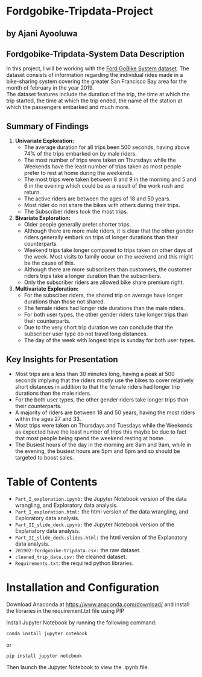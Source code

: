 # Fordgobike-Tripdata-Project
## by Ajani Ayooluwa
## Fordgobike-Tripdata-System Data Description
In this project, I will be working with the [Ford GoBike System dataset](https://www.google.com/url?q=https://video.udacity-data.com/topher/2020/October/5f91cf38_201902-fordgobike-tripdata/201902-fordgobike-tripdata.csv&sa=D&source=editors&ust=1664451931435624&usg=AOvVaw0JRo4WtCpd1Mt2Oy5dF7ee). The dataset consists of information regarding the individual rides made in a bike-sharing system covering the greater San Francisco Bay area for the month of february in the year 2019.<br>
The dataset features include the duration of the trip, the time at which the trip started, the time at which the trip ended, the name of the station at which the passengers embarked and much more.
## Summary of Findings
1. __Univariate Exploration:__
    - The average duration for all trips been 500 seconds, having above 74% of the trips embarked on by male riders. 
    - The most number of trips were taken on Thursdays while the Weekends have the least number of trips taken as most people prefer to rest at home during the weekends. 
    - The most trips were taken between 8 and 9 in the morning and 5 and 6 in the evening which could be as a result of the work rush and return. 
    - The active riders are between the ages of 18 and 50 years.
    - Most rider do not share the bikes with others during their trips.
    - The Subscriber riders took the most trips.
2. __Bivariate Exploration:__
    - Older people generally prefer shorter trips.
    - Although there are more male riders, it is clear that the other gender riders generally embark on trips of longer durations than their counterparts.
    - Weekend trips take longer compared to trips taken on other days of the week. Most visits to family occur on the weekend and this might be the cause of this.
    - Although there are more subscribers than customers, the customer riders trips take a longer duration than the subscribers.
    - Only the subscriber riders are allowed bike share premium right.
3. __Multivariate Exploration:__
    - For the subsciber riders, the shared trip on average have longer durations than those not shared.
    - The female riders had longer ride durations than the male riders. 
    - For both user types, the other gender riders take longer trips than their counterparts.
    - Due to the very short trip duration we can conclude that the subscriber user type do not travel long distances. 
    - The day of the week with longest trips is sunday for both user types.

## Key Insights for Presentation
- Most trips are a less than 30 minutes long, having a peak at 500 seconds implying that the riders mostly use the bikes to cover relatively short distances in addition to that the female riders had longer trip durations than the male riders. 
- For the both user types, the other gender riders take longer trips than their counterparts.
- A majority of riders are between 18 and 50 years, having the most riders within the ages 27 and 33.
- Most trips were taken on Thursdays and Tuesdays while the Weekends as expected have the least number of trips this maybe be due to fact that most people being spend the weekend resting at home.
- The Busiest hours of the day in the morning are 8am and 9am, while in the evening, the busiest hours are 5pm and 6pm and so should be targeted to boost sales.

# Table of Contents
- `Part_I_exploration.ipynb:` the Jupyter Notebook version of the data wrangling, and Exploratory data analysis.
- `Part_I_exploration.html:` the html version of the data wrangling, and Exploratory data analysis.
- `Part_II_slide_deck.ipynb:` the Jupyter Notebook version of the Explanatory data analysis.
- `Part_II_slide_deck.slides.html:` the html version of the Explanatory data analysis.
- `201902-fordgobike-tripdata.csv:` the raw dataset.
- `cleaned_trip_data.csv:` the cleaned dataset.
- `Requirements.txt`: the required python libraries.

# Installation and Configuration
Download Anaconda at https://www.anaconda.com/download/ and install the libraries in the requirement.txt file using PIP

Install Jupyter Notebook by running the following command:
```
conda install jupyter notebook
```
or
```
pip install jupyter notebook
```

Then launch the Jupyter Notebook to view the .ipynb file.

